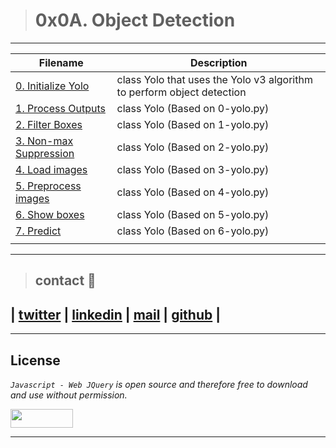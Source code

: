 > # 0x0A. Object Detection
---
| **Filename** | **Description** |
|---|---|
| [0. Initialize Yolo](./0-yolo.py) | class Yolo that uses the Yolo v3 algorithm to perform object detection  |
| [1. Process Outputs](./1-yolo.py) | class Yolo (Based on 0-yolo.py)  |
| [2. Filter Boxes](./2-yolo.py) | class Yolo (Based on 1-yolo.py)  |
| [3. Non-max Suppression](./3-yolo.py) | class Yolo (Based on 2-yolo.py) |
| [4. Load images](./4-yolo.py) | class Yolo (Based on 3-yolo.py)  |
| [5. Preprocess images](./5-yolo.py) | class Yolo (Based on 4-yolo.py)  |
| [6. Show boxes](./6-yolo.py) | class Yolo (Based on 5-yolo.py)  |
| [7. Predict](./7-yolo.py) | class Yolo (Based on 6-yolo.py)  |
|   |   |

---
> ## contact 💬

## | [twitter](https://twitter.com/RICARDO1470) | [linkedin](https://www.linkedin.com/in/ricardo-alfonso-camayo/) | [mail](1466@holbertonschool.com) | [github](https://github.com/ricardo1470/README/blob/master/README.md) |

---

## License
*`Javascript - Web JQuery` is open source and therefore free to download and use without permission.*

<a href="url"><img src="https://www.holbertonschool.com/holberton-logo.png" align="middle" width="100" height="30"></a>

---
